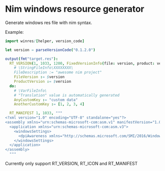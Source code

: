 Nim windows resource generator
==============================

Generate windows res file with nim syntax.

Example:

```nim
import winres/[helper, version_code]

let version = parseVersionCode("0.1.2.0")

output(fmt"target.res"):
  RT_VERSION(1, 1033, 1200, FixedVersionInfo(file: version, product: version, kind: ftDll)) do:
    # \StringFileInfo\XXXXXXXX\
    FileDescription := "awesome nim project"
    FileVersion := $version
    ProductVersion := $version
  do:
    # \VarFileInfo\
    # "Translation" value is automatically generated
    AnyCustomKey := "custom data"
    AnotherCustomKey := [1, 2, 3, 4]

  RT_MANIFEST 1, 1033, """
<?xml version="1.0" encoding="UTF-8" standalone="yes"?>
<assembly xmlns="urn:schemas-microsoft-com:asm.v1" manifestVersion="1.0">
  <application xmlns="urn:schemas-microsoft-com:asm.v3">
    <windowsSettings>
      <dpiAwareness xmlns="http://schemas.microsoft.com/SMI/2016/WindowsSettings">PerMonitorV2</dpiAwareness>
    </windowsSettings>
  </application>
</assembly>
  """
```

Currently only support RT_VERSION, RT_ICON and RT_MANIFEST
